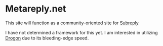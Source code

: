 # Metareply.net

This site will function as a community-oriented site for [Subreply](https://subreply.com)

I have not determined a framework for this yet. I am interested in utilizing [Drogon](https://github.com/an-tao/drogon) due to its bleeding-edge speed.
